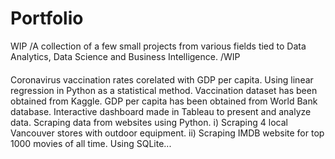 # Portfolio
WIP /A collection of a few small projects from various fields tied to Data Analytics, Data Science and Business Intelligence. /WIP

####
Coronavirus vaccination rates corelated with GDP per capita. Using linear regression in Python as a statistical method. Vaccination dataset has been obtained from Kaggle. GDP per capita has been obtained from World Bank database. 
Interactive dashboard made in Tableau to present and analyze data. 
Scraping data from websites using Python. i) Scraping 4 local Vancouver stores with outdoor equipment. ii) Scraping IMDB website for top 1000 movies of all time.
Using SQLite... 
